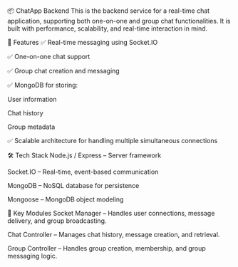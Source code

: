 📦 ChatApp Backend
This is the backend service for a real-time chat application, supporting both one-on-one and group chat functionalities. It is built with performance, scalability, and real-time interaction in mind.

🚀 Features
✅ Real-time messaging using Socket.IO

✅ One-on-one chat support

✅ Group chat creation and messaging

✅ MongoDB for storing:

User information

Chat history

Group metadata

✅ Scalable architecture for handling multiple simultaneous connections

🛠️ Tech Stack
Node.js / Express – Server framework

Socket.IO – Real-time, event-based communication

MongoDB – NoSQL database for persistence

Mongoose – MongoDB object modeling

📂 Key Modules
Socket Manager – Handles user connections, message delivery, and group broadcasting.

Chat Controller – Manages chat history, message creation, and retrieval.

Group Controller – Handles group creation, membership, and group messaging logic.
